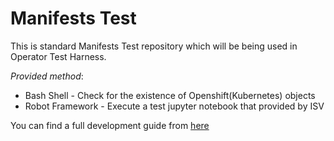 # Manifests Test
This is standard Manifests Test repository which will be being used in Operator Test Harness.

*Provided method*:
- Bash Shell - Check for the existence of Openshift(Kubernetes) objects 
- Robot Framework - Execute a test jupyter notebook that provided by ISV 


You can find a full development guide from [here](https://github.com/Jooho/operator-test-harness/blob/master/README.md)